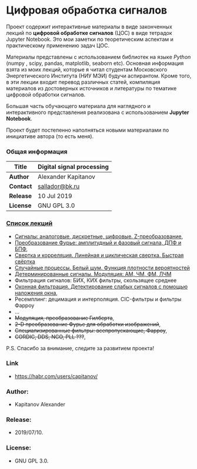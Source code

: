 # Цифровая обработка сигналов

Проект содержит интерактивные материалы в виде законченных лекций по **цифровой обработке сигналов** (ЦОС) в виде тетрадок Jupyter Notebook. Это мои заметки по теоретическим аспектам и практическому применению задач ЦОС.  

Материалы представлены с использованием библиотек на языке *Python* (numpy , scipy, pandas, matplotlib, seaborn etc). Основная информация взята из моих лекций, которые я читал студентам Московского Энергетического Института (НИУ МЭИ) будучи аспирантом. Кроме того, в эти лекции входит перевод различных статей, компиляция материалов из достоверных источников и литературы по тематике цифровой обработки сигналов.  

Большая часть обучающего материала для наглядного и интерактивного представления реализована с использованием **Jupyter Notebook**.  

Проект будет постепенно наполняться новыми материалами по инициативе автора (то есть меня).  

### Общая информация 

| **Title**     | Digital signal processing |
| -- | -- |
| **Author**    | Alexander Kapitanov       |
| **Contact**   | sallador@bk.ru            |
| **Release**   | 10 Jul 2019               |
| **License**   | GNU GPL 3.0               |

### [Список лекций](https://github.com/capitanov/dsp-theory/tree/master/src "DSP lectures")

- [Сигналы: аналоговые, дискретные, цифровые. Z-преобразование](https://github.com/capitanov/dsp-theory/blob/master/src/dsp_theory_1_signals.ipynb "Signals, analog, digital, Z-transform"),
- [Преобразование Фурье: амплитудный и фазовый сигнала, ДПФ и БПФ](https://github.com/capitanov/dsp-theory/blob/master/src/dsp_theory_2_spectrum.ipynb "Discrete Fourier Transform. FFT, IFFT"),
- [Свертка и корреляция. Линейная и циклическая свертка. Быстрая свёртка](https://github.com/capitanov/dsp-theory/blob/master/src/dsp_theory_3_convolution.ipynb "Correlation, convolution: linear / circular / fast")
- [Случайные процессы. Белый шум. Функция плотности вероятностей](https://github.com/capitanov/dsp-theory/blob/master/src/dsp_theory_4_random_noise.ipynb "Random signals AWGN, Noise")
- [Детерминированные сигналы. Модуляция: АМ, ЧМ, ФМ, ЛЧМ](https://github.com/capitanov/dsp-theory/blob/master/src/dsp_theory_5_modulation.ipynb "Modulation. AM-, FM-, Chirp signals")
- Фильтрация сигналов: БИХ, КИХ фильтры, скользящее среднее
- [Оконная фильтрация. Детектирование слабых сигналов с помощью наложения окна](https://github.com/capitanov/dsp-theory/blob/master/src/dsp_theory_7_windows.ipynb "Windows, filtration: Hann, Blackman, Flattop, Kaiser etc."),
- Ресемплинг: децимация и интерполяция. CIC-фильтры и фильтры Фарроу
- ...
- ~~Модуляция, преобразование Гилберта~~,
- ~~2-D преобразование Фурье для обработки изображений~~,
- ~~Специализированные фильтры: всепропускающие, Фарроу~~,
- ~~CORDIC, DDS, NCO, PLL ???~~,


P.S. Спасибо за внимание, следите за развитием проекта!

### Link 
  * https://habr.com/users/capitanov/  
  
### Author: 
  * Kapitanov Alexander  
  
### Release: 
  * 2019/07/10.  

### License: 
  * GNU GPL 3.0.  
